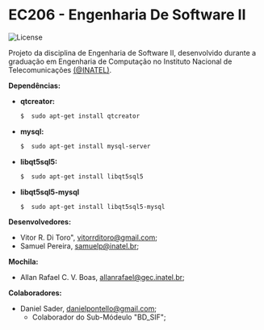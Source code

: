 # EC206 - Engenharia De Software II 

![](https://img.shields.io/github/license/mashape/apistatus.svg "License")

Projeto da disciplina de Engenharia de Software II, desenvolvido durante a graduação em Engenharia de Computação no Instituto Nacional de Telecomunicações [(@INATEL)](https://www.inatel.br "Inatel's Homepage"). 

**Dependências:**
- **qtcreator:**
    ```bash
    $  sudo apt-get install qtcreator
    ```
- **mysql:**
    ```bash
    $  sudo apt-get install mysql-server
    ```
- **libqt5sql5:**
    ```bash
    $  sudo apt-get install libqt5sql5
    ```
- **libqt5sql5-mysql**
    ```bash
    $  sudo apt-get install libqt5sql5-mysql 
    ```


**Desenvolvedores:** 
- Vitor R. Di Toro", vitorrditoro@gmail.com; 
- Samuel Pereira, samuelp@inatel.br; 

**Mochila:**
- Allan Rafael C. V. Boas, allanrafael@gec.inatel.br; 

**Colaboradores:** 
- Daniel Sader, danielpontello@gmail.com;
    - Colaborador do  Sub-Módeulo "BD_SIF";

